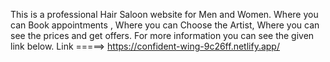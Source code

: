 This is a professional Hair Saloon website for Men and Women. Where you can Book appointments , Where you can Choose the Artist, Where you can see the prices and get offers. 
For more information you can see the given link below.
Link =====> https://confident-wing-9c26ff.netlify.app/

